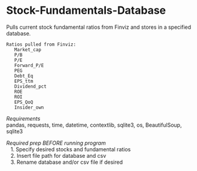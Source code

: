 # Stock-Fundamentals-Database
Pulls current stock fundamental ratios from Finviz and stores in a specified database.
    
    Ratios pulled from Finviz:
       Market_cap
       P/B
       P/E
       Forward_P/E
       PEG
       Debt_Eq
       EPS_ttm
       Dividend_pct
       ROE
       ROI
       EPS_QoQ
       Insider_own


*Requirements*  
pandas, requests, time, datetime, contextlib, sqlite3, os, BeautifulSoup, sqlite3  


*Required prep BEFORE running program*  
&nbsp;&nbsp;&nbsp;1. Specify desired stocks and fundamental ratios  
&nbsp;&nbsp;&nbsp;2. Insert file path for database and csv  
&nbsp;&nbsp;&nbsp;3. Rename database and/or csv file if desired  
